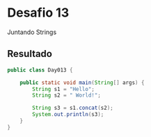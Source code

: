 # Desafio 13

Juntando Strings

## Resultado

```java
public class Day013 {

    public static void main(String[] args) {
        String s1 = "Hello";
        String s2 = " World!";

        String s3 = s1.concat(s2);
        System.out.println(s3);
    }      
}       
```